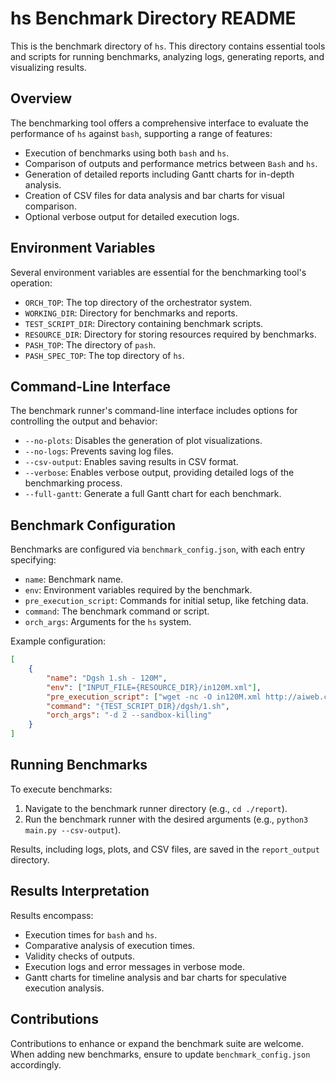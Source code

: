 # hs Benchmark Directory README

This is the benchmark directory of `hs`. This directory contains essential tools and scripts for running benchmarks, analyzing logs, generating reports, and visualizing results.

## Overview

The benchmarking tool offers a comprehensive interface to evaluate the performance of `hs` against `bash`, supporting a range of features:

- Execution of benchmarks using both `bash` and `hs`.
- Comparison of outputs and performance metrics between `Bash` and `hs`.
- Generation of detailed reports including Gantt charts for in-depth analysis.
- Creation of CSV files for data analysis and bar charts for visual comparison.
- Optional verbose output for detailed execution logs.

## Environment Variables

Several environment variables are essential for the benchmarking tool's operation:

- `ORCH_TOP`: The top directory of the orchestrator system.
- `WORKING_DIR`: Directory for benchmarks and reports.
- `TEST_SCRIPT_DIR`: Directory containing benchmark scripts.
- `RESOURCE_DIR`: Directory for storing resources required by benchmarks.
- `PASH_TOP`: The directory of `pash`.
- `PASH_SPEC_TOP`: The top directory of `hs`.

## Command-Line Interface

The benchmark runner's command-line interface includes options for controlling the output and behavior:

- `--no-plots`: Disables the generation of plot visualizations.
- `--no-logs`: Prevents saving log files.
- `--csv-output`: Enables saving results in CSV format.
- `--verbose`: Enables verbose output, providing detailed logs of the benchmarking process.
- `--full-gantt`: Generate a full Gantt chart for each benchmark.

## Benchmark Configuration

Benchmarks are configured via `benchmark_config.json`, with each entry specifying:

- `name`: Benchmark name.
- `env`: Environment variables required by the benchmark.
- `pre_execution_script`: Commands for initial setup, like fetching data.
- `command`: The benchmark command or script.
- `orch_args`: Arguments for the `hs` system.

Example configuration:

```json
[
    {
        "name": "Dgsh 1.sh - 120M",
        "env": ["INPUT_FILE={RESOURCE_DIR}/in120M.xml"],
        "pre_execution_script": ["wget -nc -O in120M.xml http://aiweb.cs.washington.edu/research/projects/xmltk/xmldata/data/dblp/dblp.xml"],
        "command": "{TEST_SCRIPT_DIR}/dgsh/1.sh",
        "orch_args": "-d 2 --sandbox-killing"
    }
]
```

## Running Benchmarks

To execute benchmarks:

1. Navigate to the benchmark runner directory (e.g., `cd ./report`).
2. Run the benchmark runner with the desired arguments (e.g., `python3 main.py --csv-output`).

Results, including logs, plots, and CSV files, are saved in the `report_output` directory.

## Results Interpretation

Results encompass:

- Execution times for `bash` and `hs`.
- Comparative analysis of execution times.
- Validity checks of outputs.
- Execution logs and error messages in verbose mode.
- Gantt charts for timeline analysis and bar charts for speculative execution analysis.

## Contributions

Contributions to enhance or expand the benchmark suite are welcome. When adding new benchmarks, ensure to update `benchmark_config.json` accordingly.